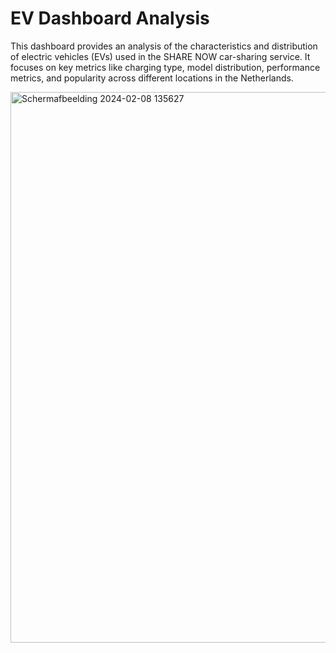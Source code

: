 # EV Dashboard Analysis
This dashboard provides an analysis of the characteristics and distribution of electric vehicles (EVs) used in the SHARE NOW car-sharing service. It focuses on key metrics like charging type, model distribution, performance metrics, and popularity across different locations in the Netherlands.

<img width="881" alt="Schermafbeelding 2024-02-08 135627" src="https://github.com/user-attachments/assets/92cd1e31-611e-4e23-b6df-7fc79282e851">
